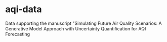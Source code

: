 # aqi-data
Data supporting the manuscript "Simulating Future Air Quality Scenarios: A Generative Model Approach with Uncertainty Quantification for AQI Forecasting
